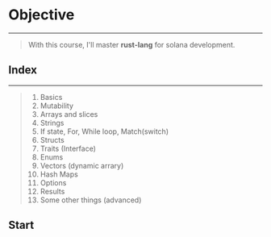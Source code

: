 # Objective

<hr>

> With this course, I'll master **rust-lang** for solana development.

## Index

<hr>

> 1. Basics
> 2. Mutability
> 3. Arrays and slices
> 4. Strings
> 5. If state, For, While loop, Match(switch)
> 6. Structs
> 7. Traits (Interface)
> 8. Enums
> 9. Vectors (dynamic arrary)
> 10. Hash Maps
> 11. Options
> 12. Results
> 13. Some other things (advanced)

## Start
